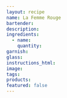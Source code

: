 ```yaml
---
layout: recipe
name: La Femme Rouge
bartender:
description:
ingredients:
  - name:
    quantity:
garnish:
glass:
instructions_html:
image:
tags:
products:
featured: false
---
```

